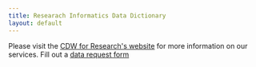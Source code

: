 ```yaml
---
title: Researach Informatics Data Dictionary
layout: default
---
```


Please visit the [CDW for Research's website](https://www.bmc.org/research/clinical-data-warehouse-cdw) for more information on our services. 
Fill out a [data request form](https://bmc.tfaforms.net/f/cdw-data-request-form)
